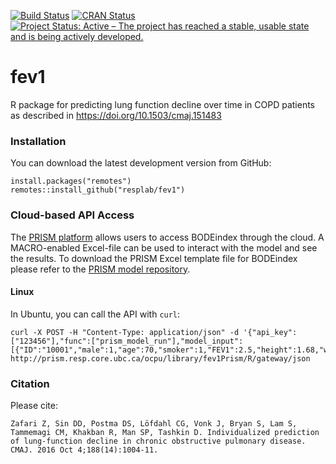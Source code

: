 [![Build Status](https://travis-ci.org/resplab/fev1.svg?branch=master)](https://travis-ci.org/resplab/fev1)
[![CRAN Status](https://www.r-pkg.org/badges/version/fev1)](https://cran.r-project.org/package=fev1)
[![Project Status: Active – The project has reached a stable, usable state and is being actively developed.](https://www.repostatus.org/badges/latest/active.svg)](https://www.repostatus.org/#active)

# fev1
R package for predicting lung function decline over time in COPD patients as described in https://doi.org/10.1503/cmaj.151483

### Installation

You can download the latest development version from GitHub:

```
install.packages("remotes")
remotes::install_github("resplab/fev1")
```

### Cloud-based API Access
The [PRISM platform](http://prism.resp.core.ubc.ca) allows users to access BODEindex through the cloud. A MACRO-enabled Excel-file can be used to interact with the model and see the results. To download the PRISM Excel template file for BODEindex please refer to the [PRISM model repository](http://resp.core.ubc.ca/ipress/prism).

#### Linux

In Ubuntu, you can call the API with `curl`:

```
curl -X POST -H "Content-Type: application/json" -d '{"api_key":["123456"],"func":["prism_model_run"],"model_input":[{"ID":"10001","male":1,"age":70,"smoker":1,"FEV1":2.5,"height":1.68,"weight":65}]}' http://prism.resp.core.ubc.ca/ocpu/library/fev1Prism/R/gateway/json
```


### Citation

Please cite: 

```
Zafari Z, Sin DD, Postma DS, Löfdahl CG, Vonk J, Bryan S, Lam S, Tammemagi CM, Khakban R, Man SP, Tashkin D. Individualized prediction of lung-function decline in chronic obstructive pulmonary disease. CMAJ. 2016 Oct 4;188(14):1004-11.
```
